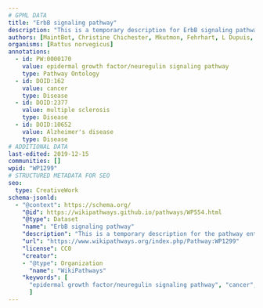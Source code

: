 ```yaml
---
# GPML DATA
title: "ErbB signaling pathway"
description: "This is a temporary description for ErbB signaling pathway"
authors: [MaintBot, Christine Chichester, Mkutmon, Fehrhart, L Dupuis, Marvin M2]
organisms: [Rattus norvegicus]
annotations:
  - id: PW:0000170
    value: epidermal growth factor/neuregulin signaling pathway
    type: Pathway Ontology
  - id: DOID:162
    value: cancer
    type: Disease
  - id: DOID:2377
    value: multiple sclerosis
    type: Disease
  - id: DOID:10652
    value: Alzheimer's disease
    type: Disease
# ADDITIONAL DATA
last-edited: 2019-12-15
communities: []
wpid: "WP1299"
# STRUCTURED METADATA FOR SEO
seo:
  type: CreativeWork
schema-jsonld:
  - "@context": https://schema.org/
    "@id": https://wikipathways.github.io/pathways/WP554.html
    "@type": Dataset
    "name": "ErbB signaling pathway"
    "description": "This is a temporary description for the pathway entitled: ErbB signaling pathway"
    "url": "https://www.wikipathways.org/index.php/Pathway:WP1299"
    "license": CC0
    "creator":
    - "@type": Organization
      "name": "WikiPathways"
    "keywords": [
      "epidermal growth factor/neuregulin signaling pathway", "cancer", "multiple sclerosis", "Alzheimer's disease",
      ]
---
```


